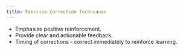 ```yaml
---
title: Exercise Correction Techniques
---
```


- Emphasize positive reinforcement.
- Provide clear and actionable feedback.
- Timing of corrections - correct immediately to reinforce learning. 
